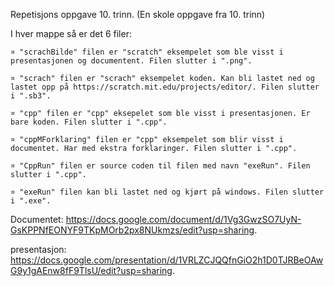Repetisjons oppgave 10. trinn. (En skole oppgave fra 10. trinn)

I hver mappe så er det 6 filer:

	¤ "scrachBilde" filen er "scratch" eksempelet som ble visst i presentasjonen og documentent. Filen slutter i ".png".

	¤ "scrach" filen er "scrach" eksempelet koden. Kan bli lastet ned og lastet opp på https://scratch.mit.edu/projects/editor/. Filen slutter i ".sb3".

	¤ "cpp" filen er "cpp" eksepelet som ble visst i presentasjonen. Er bare koden. Filen slutter i ".cpp".

	¤ "cppMForklaring" filen er "cpp" eksempelet som blir visst i documentet. Har med ekstra forklaringer. Filen slutter i ".cpp".

	¤ "CppRun" filen er source coden til filen med navn "exeRun". Filen slutter i ".cpp".

	¤ "exeRun" filen kan bli lastet ned og kjørt på windows. Filen slutter i ".exe".

Documentet: https://docs.google.com/document/d/1Vg3GwzSO7UyN-GsKPPNfEONYF9TKpMOrb2px8NUkmzs/edit?usp=sharing.

presentasjon: https://docs.google.com/presentation/d/1VRLZCJQQfnGiO2h1D0TJRBeOAwG9y1gAEnw8fF9TlsU/edit?usp=sharing.
